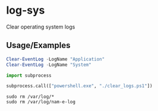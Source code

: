 # log-sys
Clear operating system logs

## Usage/Examples

```powershell
Clear-EventLog -LogName "Application"
Clear-EventLog -LogName "System"

```

```python
import subprocess

subprocess.call(["powershell.exe", "./clear_logs.ps1"])


```
```linux 
sudo rm /var/log/*
sudo rm /var/log/nam-e-log

```
